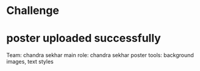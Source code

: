 # Challenge
# poster uploaded successfully
Team: chandra sekhar
main role: chandra sekhar
poster tools:
background images, text styles
